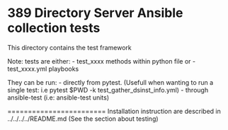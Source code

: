 389 Directory Server Ansible collection tests
==========================

This directory contains the test framework

Note: tests are either:
    - test_xxxx methods within python file or 
    - test_xxxx.yml playbooks

They can be run:
    - directly from pytest. (Usefull when wanting to run a single test: i.e pytest $PWD -k test_gather_dsinst_info.yml)
    - through ansible-test (i.e: ansible-test units)

========================
Installation instruction are described in ../../../../README.md (See the section about testing)
